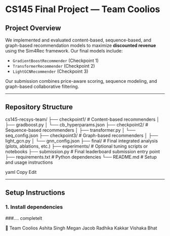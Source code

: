 # CS145 Final Project — Team Coolios

## Project Overview

We implemented and evaluated content-based, sequence-based, and graph-based recommendation models to maximize **discounted revenue** using the Sim4Rec framework. Our final models include:

- `GradientBoostRecommender` (Checkpoint 1)
- `TransformerRecommender` (Checkpoint 2)
- `LightGCNRecommender` (Checkpoint 3)

Our submission combines price-aware scoring, sequence modeling, and graph-based collaborative filtering.

---

## Repository Structure

cs145-recsys-team/
├── checkpoint1/ # Content-based recommenders
│ ├── gradboost.py
│ └── cb_hyperparams.json
├── checkpoint2/ # Sequence-based recommenders
│ ├── transformer.py
│ └── seq_config.json
├── checkpoint3/ # Graph-based recommenders
│ ├── light_gcn.py
│ └── gnn_config.json
├── final/ # Final integrated analysis (plots, ablations, etc.)
├── experiments/ # Optional tuning scripts or notebooks
├── submission.py # Final leaderboard submission entry point
├── requirements.txt # Python dependencies
└── README.md # Setup and usage instructions

yaml
Copy
Edit

---

## Setup Instructions

### 1. Install dependencies

###.... completelt

👥 Team Coolios
Ashita Singh
Megan Jacob
Radhika Kakkar
Vishaka Bhat
